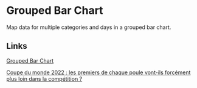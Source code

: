 # Grouped Bar Chart

Map data for multiple categories and days in a grouped bar chart.

## Links

[Grouped Bar Chart](https://datavizproject.com/data-type/grouped-bar-chart/)

[Coupe du monde 2022 : les premiers de chaque poule vont-ils forcément plus loin dans la compétition ?](https://www.lemonde.fr/les-decodeurs/article/2022/11/30/coupe-du-monde-2022-quel-est-le-destin-des-premiers-de-chaque-poule-pour-la-suite-de-la-competition_6152373_4355770.html)
